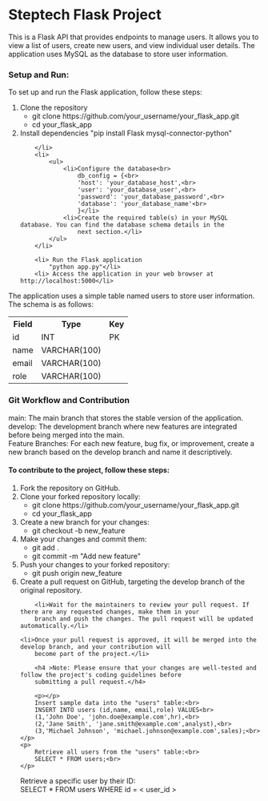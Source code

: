 <h1>Steptech Flask Project</h1>

<p>This is a Flask API that provides endpoints to manage users. It allows you to view a list of users, create new
        users, and view individual user details. The application uses MySQL as the database to store user information.
</p>


<h3>Setup and Run:</h3>
<p></p>To set up and run the Flask application, follow these steps:</p>
<ol>
        <li>Clone the repository<br>
            <ul><li>git clone https://github.com/your_username/your_flask_app.git</li>
            <li>cd your_flask_app</li>
        </ul></l1>
        <li>Install dependencies 
   "pip install Flask mysql-connector-python"
            
        </li>
        <li>
            <ul>
                <li>Configure the database<br>
                    db_config = {<br>
                    'host': 'your_database_host',<br>
                    'user': 'your_database_user',<br>
                    'password': 'your_database_password',<br>
                    'database': 'your_database_name'<br>
                    }</li>
                <li>Create the required table(s) in your MySQL database. You can find the database schema details in the
                    next section.</li>
            </ul>
        </li>

        <li> Run the Flask application 
            "python app.py"</li>
        <li> Access the application in your web browser at http://localhost:5000</li>
</ol>
<p>The application uses a simple table named users to store user information. The schema is as follows:</p>
<table>
        <tr>
            <th>Field</th>
            <th>Type</th>
            <th>Key</th>
        </tr>
        <tr>
            <td>id</td>
            <td>INT</td>
            <td>PK</td>
        </tr>
        <tr>
            <td>name</td>
            <td>VARCHAR(100)</td>
            <td></td>
        </tr>
        <tr>
            <td>email</td>
            <td>VARCHAR(100)</td>
            <td></td>
        </tr>
        <tr>
            <td>role</td>
            <td>VARCHAR(100)</td>
            <td></td>
        </tr>
</table>


<h3>Git Workflow and Contribution</h3>

<p>main: The main branch that stores the stable version of the application.<br>
        develop: The development branch where new features are integrated before being merged into the main.<br>
        Feature Branches: For each new feature, bug fix, or improvement, create a new branch based on the develop branch
        and name it descriptively.</p>

<h4>To contribute to the project, follow these steps:</h4>

<ol>
        <li>Fork the repository on GitHub.</li>
        <li>Clone your forked repository locally:<br>
            <ul>
                <li>git clone https://github.com/your_username/your_flask_app.git</li>
                <li>cd your_flask_app</li>
            </ul>
        </li>
        <li> Create a new branch for your changes:<br>
            <ul>
                <li>git checkout -b new_feature</li>
            </ul>
        </li>
        <li> Make your changes and commit them:<br>
            <ul>
                <li>git add .</li>
                <li>git commit -m "Add new feature"</li>
            </ul>
        </li>
        <li>Push your changes to your forked repository:<br>
            <ul>
                <li>
                    git push origin new_feature</li>
            </ul>
        </li>
        <li>Create a pull request on GitHub, targeting the develop branch of the original repository.</li>

        <li>Wait for the maintainers to review your pull request. If there are any requested changes, make them in your
        branch and push the changes. The pull request will be updated automatically.</li>

    <li>Once your pull request is approved, it will be merged into the develop branch, and your contribution will
        become part of the project.</li>

        <h4 >Note: Please ensure that your changes are well-tested and follow the project's coding guidelines before
        submitting a pull request.</h4>

        <p></p>
        Insert sample data into the "users" table:<br>
        INSERT INTO users (id,name, email,role) VALUES<br>
        (1,'John Doe', 'john.doe@example.com',hr),<br>
        (2,'Jane Smith', 'jane.smith@example.com',analyst),<br>
        (3,'Michael Johnson', 'michael.johnson@example.com',sales);<br>
    </p>
    <p>
        Retrieve all users from the "users" table:<br>
        SELECT * FROM users;<br>
    </p>
</p>
        Retrieve a specific user by their ID:<br>
        SELECT * FROM users WHERE id = &lt; user_id &gt;<br>
        </p>
